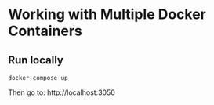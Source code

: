 # Working with Multiple Docker Containers

## Run locally

```
docker-compose up
```

Then go to: http://localhost:3050